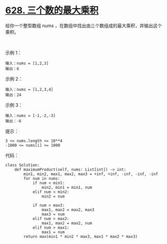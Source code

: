 # [628. 三个数的最大乘积](https://leetcode.cn/problems/maximum-product-of-three-numbers/)

给你一个整型数组 nums ，在数组中找出由三个数组成的最大乘积，并输出这个乘积。

 

示例 1：
```
输入：nums = [1,2,3]
输出：6
```
示例 2：
```
输入：nums = [1,2,3,4]
输出：24
```
示例 3：
```
输入：nums = [-1,-2,-3]
输出：-6
```

提示：
```
3 <= nums.length <= 10**4
-1000 <= nums[i] <= 1000
```

代码：
```python3
class Solution:
    def maximumProduct(self, nums: List[int]) -> int:
        min1, min2, max1, max2, max3 = +inf, +inf, -inf, -inf, -inf
        for num in nums:
            if num < min1:
                min2, min1 = min1, num
            elif num < min2:
                min2 = num
            
            if num > max3:
                max1, max2 = max2, max3
                max3 = num
            elif num > max2:
                max1, max2 = max2, num
            elif num > max1:
                max1 = num
        return max(min1 * min2 * max3, max1 * max2 * max3)
```